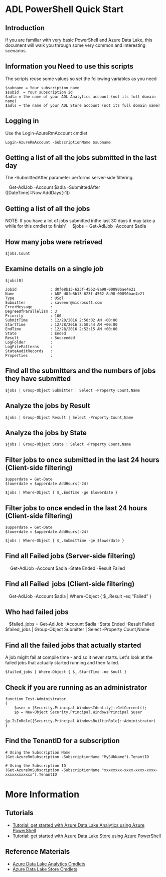 
# ADL PowerShell Quick Start

## Introduction

If you are familiar with very basic PowerShell and Azure Data Lake, this document will
walk you through some very common and interesting scenarios.

## Information you Need to use this scripts

The scripts reuse some values so set the following variables as you need

    $subname = Your subscription name
    $subid  = Your subscription id
    $adla = the name of your ADL Analytics account (not its full domain name)
    $adls = the name of your ADL Store account (not its full domain name)


## Logging in 

Use the Login-AzureRmAccount cmdlet
 
    Login-AzureRmAccount -SubscriptionName $subname 

## Getting a list of all the jobs submitted in the last day

The -SubmittedAfter parameter performs server-side filtering.

    Get-AdlJob -Account $adla -SubmittedAfter ([DateTime]::Now.AddDays(-1))

##  Getting a list of all the jobs 

NOTE: If you have a lot of jobs submitted inthe last 30 days it may take a while for this cmdlet to finish'
    
    $jobs = Get-AdlJob -Account $adla

## How many jobs were retrieved

    $jobs.Count

## Examine details on a single job

    $jobs[0]
    
    JobId               : d0fe8b13-623f-4562-8a98-00890bae4e21
    Name                : ADF-d0fe8b13-623f-4562-8a98-00890bae4e21
    Type                : USql
    Submitter           : saveenr@microsoft.com
    ErrorMessage        :
    DegreeOfParallelism : 3
    Priority            : 100
    SubmitTime          : 12/28/2016 2:50:02 AM +00:00
    StartTime           : 12/28/2016 2:50:44 AM +00:00
    EndTime             : 12/28/2016 2:52:15 AM +00:00
    State               : Ended
    Result              : Succeeded
    LogFolder           :
    LogFilePatterns     :
    StateAuditRecords   :
    Properties          :

## Find all the submitters and the numbers of jobs they have submitted

    $jobs | Group-Object Submitter | Select -Property Count,Name

## Analyze the jobs by Result

    $jobs | Group-Object Result | Select -Property Count,Name

## Analyze the jobs by State

    $jobs | Group-Object State | Select -Property Count,Name

## Filter jobs to once submitted in the last 24 hours (Client-side filtering)

    $upperdate = Get-Date
    $lowerdate = $upperdate.AddHours(-24)
    
    $jobs | Where-Object { $_.EndTime -ge $lowerdate }
    
## Filter jobs to once ended in the last 24 hours (Client-side filtering)
    $upperdate = Get-Date
    $lowerdate = $upperdate.AddHours(-24)
    
    $jobs | Where-Object { $_.SubmitTime -ge $lowerdate }




## Find all Failed  jobs (Server-side filtering)

     Get-AdlJob -Account $adla -State Ended -Result Failed


## Find all Failed  jobs (Client-side filtering)

    Get-AdlJob -Account $adla | Where-Object { $_.Result -eq "Failed" }

## Who had failed jobs

    $failed_jobs = Get-AdlJob -Account $adla -State Ended -Result Failed
    $failed_jobs | Group-Object Submitter | Select -Property Count,Name

## Find all the failed jobs that actually started 

A job might fail at compile time - and so it never starts. Let's look at the failed
jobs that actually started running and then failed.

    $failed_jobs | Where-Object { $_.StartTime -ne $null }

## Check if you are running as an administrator

    function Test-Administrator  
    {  
        $user = [Security.Principal.WindowsIdentity]::GetCurrent();
        $p = New-Object Security.Principal.WindowsPrincipal $user
        $p.IsInRole([Security.Principal.WindowsBuiltinRole]::Administrator)  
    }

## Find the TenantID for a subscription

    # Using the Subscription Name
    (Get-AzureRmSubscription -SubscriptionName "MySUbName").TenantID

    # Using the Subscription ID
    (Get-AzureRmSubscription -SubscriptionName "xxxxxxxx-xxxx-xxxx-xxxx-xxxxxxxxxxxx").TenantID

    
# More Information

## Tutorials

* [Tutorial: get started with Azure Data Lake Analytics using Azure PowerShell](https://docs.microsoft.com/en-us/azure/data-lake-analytics/data-lake-analytics-get-started-powershell)
* [Tutorial: get started with Azure Data Lake Store using Azure PowerShell](https://docs.microsoft.com/en-us/azure/data-lake-store/data-lake-store-get-started-powershell)

## Reference Materials

* [Azure Data Lake Analytics Cmdlets](https://docs.microsoft.com/en-us/powershell/resourcemanager/azurerm.datalakeanalytics/v3.1.0/azurerm.datalakeanalytics?redirectedfrom=msdn)
* [Azure Data Lake Store Cmdlets](https://docs.microsoft.com/en-us/powershell/resourcemanager/azurerm.datalakestore/v3.1.0/azurerm.datalakestore)

